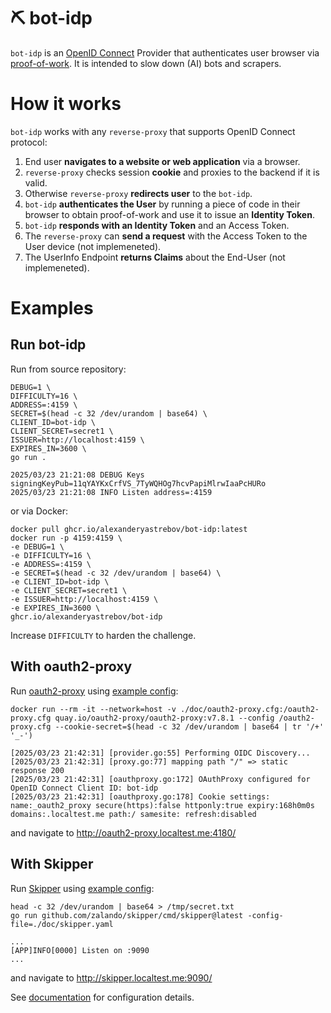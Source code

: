 # ⛏️ bot-idp

`bot-idp` is an [OpenID Connect](https://openid.net/developers/how-connect-works/) Provider that authenticates user browser
via [proof-of-work](https://en.wikipedia.org/wiki/Proof_of_work).
It is intended to slow down (AI) bots and scrapers.

# How it works

`bot-idp` works with any `reverse-proxy` that supports OpenID Connect protocol:

1. End user **navigates to a website or web application** via a browser.
2. `reverse-proxy` checks session **cookie** and proxies to the backend if it is valid.
3. Otherwise `reverse-proxy` **redirects user** to the `bot-idp`.
4. `bot-idp` **authenticates the User** by running a piece of code in their browser
   to obtain proof-of-work and use it to issue an **Identity Token**.
5. `bot-idp` **responds with an Identity Token** and an Access Token.
6. The `reverse-proxy` can **send a request** with the Access Token to the User device (not implemeneted).
7. The UserInfo Endpoint **returns Claims** about the End-User (not implemeneted).

# Examples

## Run bot-idp

Run from source repository:

```shell
DEBUG=1 \
DIFFICULTY=16 \
ADDRESS=:4159 \
SECRET=$(head -c 32 /dev/urandom | base64) \
CLIENT_ID=bot-idp \
CLIENT_SECRET=secret1 \
ISSUER=http://localhost:4159 \
EXPIRES_IN=3600 \
go run .
```
```
2025/03/23 21:21:08 DEBUG Keys signingKeyPub=11qYAYKxCrfVS_7TyWQHOg7hcvPapiMlrwIaaPcHURo
2025/03/23 21:21:08 INFO Listen address=:4159
```

or via Docker:

```shell
docker pull ghcr.io/alexanderyastrebov/bot-idp:latest
docker run -p 4159:4159 \
-e DEBUG=1 \
-e DIFFICULTY=16 \
-e ADDRESS=:4159 \
-e SECRET=$(head -c 32 /dev/urandom | base64) \
-e CLIENT_ID=bot-idp \
-e CLIENT_SECRET=secret1 \
-e ISSUER=http://localhost:4159 \
-e EXPIRES_IN=3600 \
ghcr.io/alexanderyastrebov/bot-idp
```

Increase `DIFFICULTY` to harden the challenge.

## With oauth2-proxy

Run [oauth2-proxy](https://oauth2-proxy.github.io/oauth2-proxy/) using [example config](doc/oauth2-proxy.cfg):

```shell
docker run --rm -it --network=host -v ./doc/oauth2-proxy.cfg:/oauth2-proxy.cfg quay.io/oauth2-proxy/oauth2-proxy:v7.8.1 --config /oauth2-proxy.cfg --cookie-secret=$(head -c 32 /dev/urandom | base64 | tr '/+' '_-')
```
```
[2025/03/23 21:42:31] [provider.go:55] Performing OIDC Discovery...
[2025/03/23 21:42:31] [proxy.go:77] mapping path "/" => static response 200
[2025/03/23 21:42:31] [oauthproxy.go:172] OAuthProxy configured for OpenID Connect Client ID: bot-idp
[2025/03/23 21:42:31] [oauthproxy.go:178] Cookie settings: name:_oauth2_proxy secure(https):false httponly:true expiry:168h0m0s domains:.localtest.me path:/ samesite: refresh:disabled
```

and navigate to http://oauth2-proxy.localtest.me:4180/


## With Skipper

Run [Skipper](https://github.com/zalando/skipper) using [example config](doc/skipper.yaml):

```shell
head -c 32 /dev/urandom | base64 > /tmp/secret.txt
go run github.com/zalando/skipper/cmd/skipper@latest -config-file=./doc/skipper.yaml
```
```
...
[APP]INFO[0000] Listen on :9090
...
```

and navigate to http://skipper.localtest.me:9090/

See [documentation](https://opensource.zalando.com/skipper/reference/filters/#oauthoidcallclaims) for configuration details.
